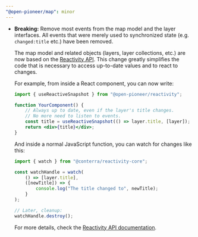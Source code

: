 ```yaml
---
"@open-pioneer/map": minor
---
```


-   **Breaking:** Remove most events from the map model and the layer interfaces.
    All events that were merely used to synchronized state (e.g. `changed:title` etc.) have been removed.

    The map model and related objects (layers, layer collections, etc.) are now based on the [Reactivity API](https://github.com/conterra/reactivity/blob/main/packages/reactivity-core/README.md).
    This change greatly simplifies the code that is necessary to access up-to-date values and to react to changes.

    For example, from inside a React component, you can now write:

    ```jsx
    import { useReactiveSnapshot } from "@open-pioneer/reactivity";

    function YourComponent() {
        // Always up to date, even if the layer's title changes.
        // No more need to listen to events.
        const title = useReactiveSnapshot(() => layer.title, [layer]);
        return <div>{title}</div>;
    }
    ```

    And inside a normal JavaScript function, you can watch for changes like this:

    ```js
    import { watch } from "@conterra/reactivity-core";

    const watchHandle = watch(
        () => [layer.title],
        ([newTitle]) => {
            console.log("The title changed to", newTitle);
        }
    );

    // Later, cleanup:
    watchHandle.destroy();
    ```

    For more details, check the [Reactivity API documentation](https://github.com/conterra/reactivity/blob/main/packages/reactivity-core/README.md).
